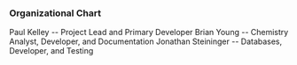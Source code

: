 
### Organizational Chart 

Paul Kelley	    --	Project Lead and Primary Developer
Brian Young 	    --	Chemistry Analyst, Developer, and Documentation
Jonathan Steininger --	Databases, Developer, and Testing 




